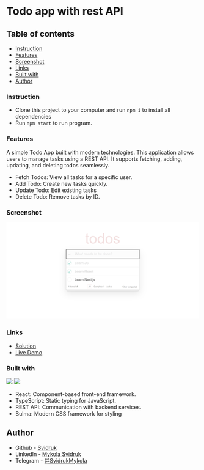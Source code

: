 # Todo app with rest API

## Table of contents

- [Instruction](#instruction)
- [Features](#features)
- [Screenshot](#screenshot)
- [Links](#links)
- [Built with](#built-with)
- [Author](#author)

### Instruction

- Clone this project to your computer and run <code>npm i</code> to install all dependencies
- Run <code>npm start</code> to run program.

### Features
A simple Todo App built with modern technologies. This application allows users to manage tasks using a REST API. It supports fetching, adding, updating, and deleting todos seamlessly.

- Fetch Todos: View all tasks for a specific user.
- Add Todo: Create new tasks quickly.
- Update Todo: Edit existing tasks
- Delete Todo: Remove tasks by ID.

### Screenshot

![Demo](demo.png)

### Links

- [Solution](https://github.com/Svidruk/Todo-App)
- [Live Demo](https://svidruk.github.io/Todo-App/)

### Built with
<div>
  <img width="40px" src="https://cdn.jsdelivr.net/gh/devicons/devicon/icons/react/react-original.svg" />
  <img width="40px" src="https://cdn.jsdelivr.net/gh/devicons/devicon/icons/typescript/typescript-original.svg" />
</div>

- React: Component-based front-end framework.
- TypeScript: Static typing for JavaScript.
- REST API: Communication with backend services.
- Bulma: Modern CSS framework for styling

## Author

- Github - [Svidruk](https://github.com/Svidruk)
- LinkedIn - [Mykola Svidruk](linkedin.com/in/mykola-svidruk-b16b79292/)
- Telegram - [@SvidrukMykola](https://t.me/SvidrukMykola)
